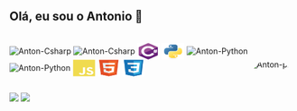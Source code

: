 

## Olá, eu sou o Antonio 👋
  
<div style="display: inline_block"><br>
 <img align="center" alt="Anton-Csharp" height="30" width="40" src="https://cdn.jsdelivr.net/gh/devicons/devicon/icons/c/c-original.svg" style="pointer-events: none;" />
<img align="center" alt="Anton-Csharp" height="30" width="40" src="https://cdn.jsdelivr.net/gh/devicons/devicon/icons/cplusplus/cplusplus-original.svg" style="pointer-events: none;" />
<img align="center" alt="Anton-Csharp" height="30" width="40" src="https://raw.githubusercontent.com/devicons/devicon/master/icons/csharp/csharp-original.svg" style="pointer-events: none;">
<img align="center" alt="Anton-Python" height="30" width="40" src="https://raw.githubusercontent.com/devicons/devicon/master/icons/python/python-original.svg" style="pointer-events: none;">
<img align="center" alt="Anton-Python" height="30" width="40" src="https://cdn.jsdelivr.net/gh/devicons/devicon/icons/java/java-original-wordmark.svg" style="pointer-events: none;" />
<img align="center" alt="Anton-Python" height="30" width="40" src="https://cdn.jsdelivr.net/gh/devicons/devicon/icons/php/php-original.svg" style="pointer-events: none;" />
<img align="center" alt="Anton-Js" height="30" width="40" src="https://raw.githubusercontent.com/devicons/devicon/master/icons/javascript/javascript-plain.svg" style="pointer-events: none;" />
<img align="center" alt="Anton-HTML" height="30" width="40" src="https://raw.githubusercontent.com/devicons/devicon/master/icons/html5/html5-original.svg" style="pointer-events: none;" />
<img align="center" alt="Anton-CSS" height="30" width="40" src="https://raw.githubusercontent.com/devicons/devicon/master/icons/css3/css3-original.svg" style="pointer-events: none;" />
<img align="right" alt="Anton-pic" height="150" style="border-radius: 50px; pointer-events: none;" src="https://cdn.discordapp.com/attachments/790735814521913364/938098989943906314/anigif.gif"/>
</div>

  ##
  
<div> 
  <a href="https://www.youtube.com/channel/UC_nHvbOXLe5aLFZKhEYdM0Q" target="_blank" rel="noopener"><img src="https://img.shields.io/badge/YouTube-FF0000?style=for-the-badge&logo=youtube&logoColor=white" target="_blank" rel="noopener"></a>
  <a href="https://www.linkedin.com/in/antonio-analyst/" target="_blank" rel=" noopener"><img src="https://img.shields.io/badge/-LinkedIn-%230077B5?style=for-the-badge&logo=linkedin&logoColor=white" target="_blank" rel="noopener"></a> 
</div>

